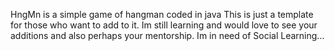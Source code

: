 HngMn is a simple game of hangman coded in java
This is just a template for those who want to add to it. Im still learning and would love to see your additions and also perhaps your mentorship. Im in need of Social Learning... 
